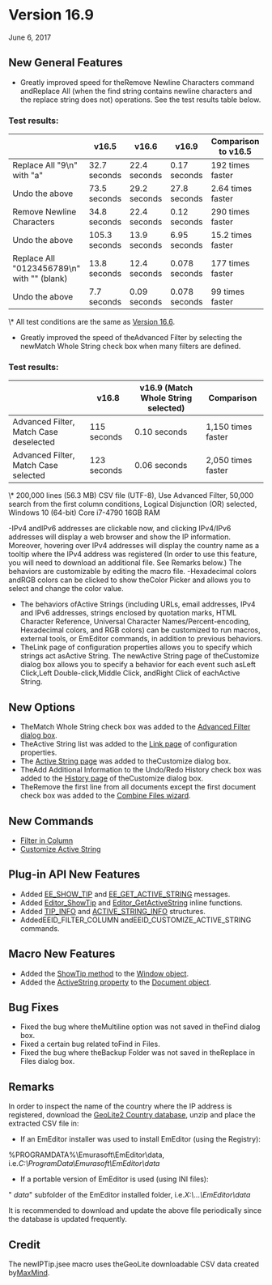# Version 16.9

June 6, 2017

## New General Features

- Greatly improved speed for theRemove Newline Characters command andReplace All (when the find string contains newline characters and the replace string does not) operations. See the test results table below.

### Test results:

|  | v16.5 | v16.6 | v16.9 | Comparison to v16.5 |
| --- | --- | --- | --- | --- |
| Replace All "9\\n" with "a" | 32.7 seconds | 22.4 seconds | 0.17 seconds | 192 times faster |
| Undo the above | 73.5 seconds | 29.2 seconds | 27.8 seconds | 2.64 times faster |
| Remove Newline Characters | 34.8 seconds | 22.4 seconds | 0.12 seconds | 290 times faster |
| Undo the above | 105.3 seconds | 13.9 seconds | 6.95 seconds | 15.2 times faster |
| Replace All "0123456789\\n" with "" (blank) | 13.8 seconds | 12.4 seconds | 0.078 seconds | 177 times faster |
| Undo the above | 7.7 seconds | 0.09 seconds | 0.078 seconds | 99 times faster |

\\* All test conditions are the same as [Version 16.6](v16_6).

- Greatly improved the speed of theAdvanced Filter by selecting the newMatch Whole String check box when many filters are defined.

### Test results:

|  | v16.8 | v16.9 (Match Whole String selected) | Comparison |
| --- | --- | --- | --- |
| Advanced Filter, Match Case deselected | 115 seconds | 0.10 seconds | 1,150 times faster |
| Advanced Filter, Match Case selected | 123 seconds | 0.06 seconds | 2,050 times faster |

\\* 200,000 lines (56.3 MB) CSV file (UTF-8), Use Advanced Filter, 50,000 search from the first column conditions, Logical Disjunction (OR) selected, Windows 10 (64-bit) Core i7-4790 16GB RAM

-IPv4 andIPv6 addresses are clickable now, and clicking IPv4/IPv6 addresses will display a web browser and show the IP information. Moreover, hovering over IPv4 addresses will display the country name as a tooltip where the IPv4 address was registered (In order to use this feature, you will need to download an additional file. See Remarks below.) The behaviors are customizable by editing the macro file.
-Hexadecimal colors andRGB colors can be clicked to show theColor Picker and allows you to select and change the color value.
- The behaviors ofActive Strings (including URLs, email addresses, IPv4 and IPv6 addresses, strings enclosed by quotation marks, HTML Character Reference, Universal Character Names/Percent-encoding, Hexadecimal colors, and RGB colors) can be customized to run macros, external tools, or EmEditor commands, in addition to previous behaviors.
- TheLink page of configuration properties allows you to specify which strings act asActive String. The newActive String page of theCustomize dialog box allows you to specify a behavior for each event such asLeft Click,Left Double-click,Middle Click, andRight Click of eachActive String.

## New Options

- TheMatch Whole String check box was added to the [Advanced Filter dialog box](../dlg/advanced_filter/index).
- TheActive String list was added to the [Link page](../dlg/properties/link/index) of configuration properties.
- The [Active String page](../dlg/customize/active_string/index) was added to theCustomize dialog box.
- TheAdd Additional Information to the Undo/Redo History check box was added to the [History page](../dlg/customize/history/index) of theCustomize dialog box.
- TheRemove the first line from all documents except the first document check box was added to the [Combine Files wizard](../dlg/combine_files/combine_wiz_dest).

## New Commands

- [Filter in Column](../cmd/edit/filter_column)
- [Customize Active String](../cmd/tools/customize_active_string)

## Plug-in API New Features

- Added [EE\_SHOW\_TIP](../plugin/message/ee_show_tip) and [EE\_GET\_ACTIVE\_STRING](../plugin/message/ee_get_active_string) messages.
- Added [Editor\_ShowTip](../plugin/macro/editor_showtip) and [Editor\_GetActiveString](../plugin/macro/editor_getactivestring) inline functions.
- Added [TIP\_INFO](../plugin/structure/tip_info) and [ACTIVE\_STRING\_INFO](../plugin/structure/active_string_info) structures.
- AddedEEID\_FILTER\_COLUMN andEEID\_CUSTOMIZE\_ACTIVE\_STRING commands.

## Macro New Features

- Added the [ShowTip method](../macro/window/show_tip) to the [Window object](../macro/window/index).
- Added the [ActiveString property](../macro/document/active_string) to the [Document object](../macro/document/index).

## Bug Fixes

- Fixed the bug where theMultiline option was not saved in theFind dialog box.
- Fixed a certain bug related toFind in Files.
- Fixed the bug where theBackup Folder was not saved in theReplace in Files dialog box.

## Remarks

In order to inspect the name of the country where the IP address is registered, download the [GeoLite2 Country database](https://dev.maxmind.com/geoip/geoip2/geolite2/), unzip and place the extracted CSV file in:

- If an EmEditor installer was used to install EmEditor (using the Registry):

%PROGRAMDATA%\\Emurasoft\\EmEditor\\data, i.e._C:\\ProgramData\\Emurasoft\\EmEditor\\data_
- If a portable version of EmEditor is used (using INI files):

" _data_" subfolder of the EmEditor installed folder, i.e._X:\\...\\EmEditor\\data_

It is recommended to download and update the above file periodically since the database is updated frequently.

## Credit

The newIPTip.jsee macro uses theGeoLite
downloadable CSV data created by[MaxMind](http://www.maxmind.com).
